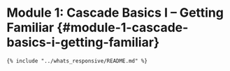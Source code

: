# Module 1: Cascade Basics I – Getting Familiar {#module-1-cascade-basics-i-getting-familiar}

```
{% include "../whats_responsive/README.md" %}
```



